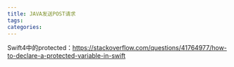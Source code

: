 ```yaml
---
title: JAVA发送POST请求
tags:
categories:
---
```



Swift4中的protected：https://stackoverflow.com/questions/41764977/how-to-declare-a-protected-variable-in-swift